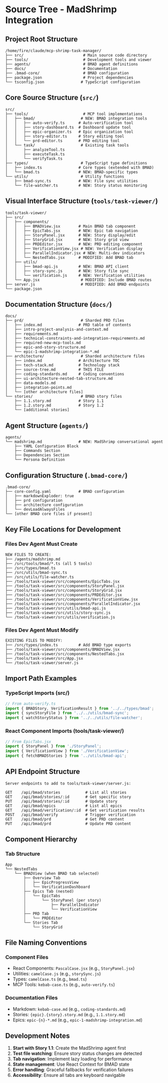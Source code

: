 # Source Tree - MadShrimp Integration

## Project Root Structure
```
/home/fire/claude/mcp-shrimp-task-manager/
├── src/                          # Main source code directory
├── tools/                        # Development tools and viewer
├── agents/                       # BMAD agent definitions
├── docs/                         # Documentation
├── .bmad-core/                   # BMAD configuration
├── package.json                  # Project dependencies
└── tsconfig.json                # TypeScript configuration
```

## Core Source Structure (`src/`)
```
src/
├── tools/                        # MCP tool implementations
│   ├── bmad/                    # NEW: BMAD integration tools
│   │   ├── auto-verify.ts      # Auto-verification tool
│   │   ├── story-dashboard.ts  # Dashboard update tool
│   │   ├── epic-organizer.ts   # Epic organization tool
│   │   ├── story-editor.ts     # Story editing tool
│   │   └── prd-editor.ts       # PRD editing tool
│   └── task/                    # Existing task tools
│       ├── analyzeTool.ts
│       ├── executeTask.ts
│       └── verifyTask.ts
├── types/                       # TypeScript type definitions
│   ├── index.ts                # Core types (extended with BMAD)
│   └── bmad.ts                 # NEW: BMAD-specific types
└── utils/                       # Utility functions
    ├── bmad-sync.ts            # NEW: File sync utilities
    └── file-watcher.ts         # NEW: Story status monitoring
```

## Visual Interface Structure (`tools/task-viewer/`)
```
tools/task-viewer/
├── src/
│   ├── components/
│   │   ├── BMADView.jsx        # Main BMAD tab component
│   │   ├── EpicTabs.jsx        # NEW: Epic tab navigation
│   │   ├── StoryPanel.jsx      # NEW: Story display/edit
│   │   ├── StoryGrid.jsx       # NEW: Story grid view
│   │   ├── PRDEditor.jsx       # NEW: PRD editing component
│   │   ├── VerificationView.jsx # NEW: Verification display
│   │   ├── ParallelIndicator.jsx # NEW: Multi-dev indicators
│   │   └── NestedTabs.jsx      # MODIFIED: Add BMAD tab
│   ├── utils/
│   │   ├── bmad-api.js         # NEW: BMAD API client
│   │   ├── story-sync.js       # NEW: Story file sync
│   │   └── verification.js     # NEW: Verification utilities
│   └── App.jsx                  # MODIFIED: Include BMAD routes
├── server.js                    # MODIFIED: Add BMAD endpoints
└── package.json
```

## Documentation Structure (`docs/`)
```
docs/
├── prd/                         # Sharded PRD files
│   ├── index.md                # PRD table of contents
│   ├── intro-project-analysis-and-context.md
│   ├── requirements.md
│   ├── technical-constraints-and-integration-requirements.md
│   ├── required-new-mcp-tools.md
│   ├── epic-and-story-structure.md
│   └── epic-1-madshrimp-integration-*.md
├── architecture/                # Sharded architecture files
│   ├── index.md                # Architecture TOC
│   ├── tech-stack.md           # Technology stack
│   ├── source-tree.md          # THIS FILE
│   ├── coding-standards.md     # Coding conventions
│   ├── ui-architecture-nested-tab-structure.md
│   ├── data-models.md
│   ├── integration-points.md
│   └── [other architecture files]
└── stories/                     # BMAD story files
    ├── 1.1.story.md            # Story 1.1
    ├── 1.2.story.md            # Story 1.2
    └── [additional stories]
```

## Agent Structure (`agents/`)
```
agents/
└── madshrimp.md                # NEW: MadShrimp conversational agent
    ├── YAML Configuration Block
    ├── Commands Section
    ├── Dependencies Section
    └── Persona Definition
```

## Configuration Structure (`.bmad-core/`)
```
.bmad-core/
├── core-config.yaml            # BMAD configuration
│   ├── markdownExploder: true
│   ├── prd configuration
│   ├── architecture configuration
│   └── devLoadAlwaysFiles
└── [other BMAD core files if present]
```

## Key File Locations for Development

### Files Dev Agent Must Create
```
NEW FILES TO CREATE:
├── /agents/madshrimp.md
├── /src/tools/bmad/*.ts (all 5 tools)
├── /src/types/bmad.ts
├── /src/utils/bmad-sync.ts
├── /src/utils/file-watcher.ts
├── /tools/task-viewer/src/components/EpicTabs.jsx
├── /tools/task-viewer/src/components/StoryPanel.jsx
├── /tools/task-viewer/src/components/StoryGrid.jsx
├── /tools/task-viewer/src/components/PRDEditor.jsx
├── /tools/task-viewer/src/components/VerificationView.jsx
├── /tools/task-viewer/src/components/ParallelIndicator.jsx
├── /tools/task-viewer/src/utils/bmad-api.js
├── /tools/task-viewer/src/utils/story-sync.js
└── /tools/task-viewer/src/utils/verification.js
```

### Files Dev Agent Must Modify
```
EXISTING FILES TO MODIFY:
├── /src/types/index.ts         # Add BMAD type exports
├── /tools/task-viewer/src/components/BMADView.jsx
├── /tools/task-viewer/src/components/NestedTabs.jsx
├── /tools/task-viewer/src/App.jsx
└── /tools/task-viewer/server.js
```

## Import Path Examples

### TypeScript Imports (src/)
```typescript
// From auto-verify.ts
import { BMADStory, VerificationResult } from '../../types/bmad';
import { syncStoryFile } from '../../utils/bmad-sync';
import { watchStoryStatus } from '../../utils/file-watcher';
```

### React Component Imports (tools/task-viewer/)
```javascript
// From EpicTabs.jsx
import { StoryPanel } from './StoryPanel';
import { VerificationView } from './VerificationView';
import { fetchBMADStories } from '../utils/bmad-api';
```

## API Endpoint Structure
```
Server endpoints to add to tools/task-viewer/server.js:

GET    /api/bmad/stories           # List all stories
GET    /api/bmad/stories/:id       # Get specific story
PUT    /api/bmad/stories/:id       # Update story
GET    /api/bmad/epics             # List all epics
GET    /api/bmad/verification/:id  # Get verification results
POST   /api/bmad/verify            # Trigger verification
GET    /api/bmad/prd               # Get PRD content
PUT    /api/bmad/prd               # Update PRD content
```

## Component Hierarchy

### Tab Structure
```
App
└── NestedTabs
    └── BMADView (when BMAD tab selected)
        ├── Overview Tab
        │   ├── EpicProgressView
        │   └── VerificationDashboard
        ├── Epics Tab (nested)
        │   └── EpicTabs
        │       └── StoryPanel (per story)
        │           ├── ParallelIndicator
        │           └── VerificationView
        ├── PRD Tab
        │   └── PRDEditor
        └── Stories Tab
            └── StoryGrid
```

## File Naming Conventions

### Component Files
- React Components: `PascalCase.jsx` (e.g., `StoryPanel.jsx`)
- Utilities: `camelCase.js` (e.g., `storySync.js`)
- Types: `camelCase.ts` (e.g., `bmad.ts`)
- MCP Tools: `kebab-case.ts` (e.g., `auto-verify.ts`)

### Documentation Files
- Markdown: `kebab-case.md` (e.g., `coding-standards.md`)
- Stories: `{epic}.{story}.story.md` (e.g., `1.1.story.md`)
- Epics: `epic-{n}-*.md` (e.g., `epic-1-madshrimp-integration.md`)

## Development Notes

1. **Start with Story 1.1**: Create the MadShrimp agent first
2. **Test file watching**: Ensure story status changes are detected
3. **Tab navigation**: Implement lazy loading for performance
4. **State management**: Use React Context for BMAD state
5. **Error handling**: Graceful fallbacks for verification failures
6. **Accessibility**: Ensure all tabs are keyboard navigable